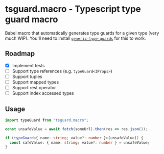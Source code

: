 # tsguard.macro - Typescript type guard macro

Babel macro that automatically generates type guards for a given type (very much WIP). You'll need to install [`generic-type-guards`](https://npm.im/generic-type-guards) for this to work.

## Roadmap

- [x] Implement tests
- [ ] Support type references (e.g. `typeGuard<IProps>`)
- [ ] Support tuples
- [ ] Support mapped types
- [ ] Support rest operator
- [ ] Support index accessed types

## Usage

```ts
import typeGuard from "tsguard.macro";

const unsafeValue = await fetch(someUrl).then(res => res.json());

if (typeGuard<{ name: string; value?: number }>(unsafeValue)) {
  const safeValue: { name: string; value?: number } = unsafeValue;
}
```
